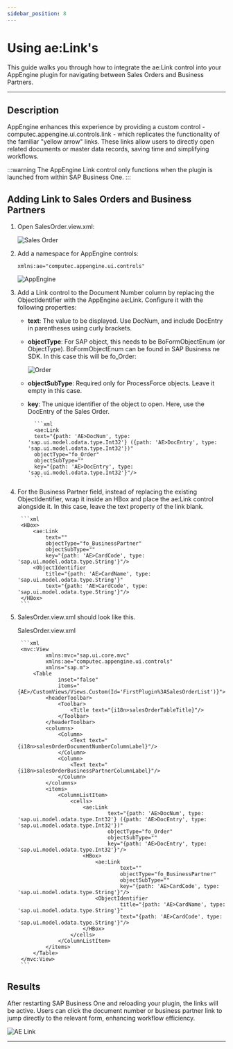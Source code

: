 ```yaml
---
sidebar_position: 8
---
```


# Using ae:Link's

This guide walks you through how to integrate the ae:Link control into your AppEngine plugin for navigating between Sales Orders and Business Partners.

---

## Description

AppEngine enhances this experience by providing a custom control - computec.appengine.ui.controls.link - which replicates the functionality of the familiar "yellow arrow" links. These links allow users to directly open related documents or master data records, saving time and simplifying workflows.

:::warning
    The AppEngine Link control only functions when the plugin is launched from within SAP Business One.
:::

## Adding Link to Sales Orders and Business Partners

1. Open SalesOrder.view.xml:

    ![Sales Order](./media/using-ae-link/salesorder-view-xml.webp)
2. Add a namespace for AppEngine controls:

    `xmlns:ae="computec.appengine.ui.controls"`

    ![AppEngine](./media/using-ae-link/appengine-controls-namespace.webp)
3. Add a Link control to the Document Number column by replacing the ObjectIdentifier with the AppEngine ae:Link. Configure it with the following properties:

    - **text**: The value to be displayed. Use DocNum, and include DocEntry in parentheses using curly brackets.
    - **objectType**: For SAP object, this needs to be BoFormObjectEnum (or ObjectType). BoFormObjectEnum can be found in SAP Business ne SDK. In this case this will be fo_Order:

        ![Order](./media/using-ae-link/fo-Order.webp)
    - **objectSubType**: Required only for ProcessForce objects. Leave it empty in this case.
    - **key**: The unique identifier of the object to open. Here, use the DocEntry of the Sales Order.

            ```xml
            <ae:Link
            text="{path: 'AE>DocNum', type: 'sap.ui.model.odata.type.Int32'} ({path: 'AE>DocEntry', type: 'sap.ui.model.odata.type.Int32'})"
            objectType="fo_Order"
            objectSubType=""
            key="{path: 'AE>DocEntry', type: 'sap.ui.model.odata.type.Int32'}"/>
            ```

4. For the Business Partner field, instead of replacing the existing ObjectIdentifier, wrap it inside an HBox and place the ae:Link control alongside it. In this case, leave the text property of the link blank.

        ```xml
        <HBox>
            <ae:Link
                text=""
                objectType="fo_BusinessPartner"
                objectSubType=""
                key="{path: 'AE>CardCode', type: 'sap.ui.model.odata.type.String'}"/>
            <ObjectIdentifier
                title="{path: 'AE>CardName', type: 'sap.ui.model.odata.type.String'}"
                text="{path: 'AE>CardCode', type: 'sap.ui.model.odata.type.String'}"/>
        </HBox>
        ```

5. SalesOrder.view.xml should look like this.

    SalesOrder.view.xml

        ```xml
        <mvc:View
                xmlns:mvc="sap.ui.core.mvc"
                xmlns:ae="computec.appengine.ui.controls"
                xmlns="sap.m">
            <Table
                    inset="false"
                    items="{AE>/CustomViews/Views.Custom(Id='FirstPlugin%3ASalesOrderList')}">
                <headerToolbar>
                    <Toolbar>
                        <Title text="{i18n>salesOrderTableTitle}"/>
                    </Toolbar>
                </headerToolbar>
                <columns>
                    <Column>
                        <Text text="{i18n>salesOrderDocumentNumberColumnLabel}"/>
                    </Column>
                    <Column>
                        <Text text="{i18n>salesOrderBusinessPartnerColumnLabel}"/>
                    </Column>
                </columns>
                <items>
                    <ColumnListItem>
                        <cells>
                            <ae:Link
                                    text="{path: 'AE>DocNum', type: 'sap.ui.model.odata.type.Int32'} ({path: 'AE>DocEntry', type: 'sap.ui.model.odata.type.Int32'})"
                                    objectType="fo_Order"
                                    objectSubType=""
                                    key="{path: 'AE>DocEntry', type: 'sap.ui.model.odata.type.Int32'}"/>
                            <HBox>
                                <ae:Link
                                        text=""
                                        objectType="fo_BusinessPartner"
                                        objectSubType=""
                                        key="{path: 'AE>CardCode', type: 'sap.ui.model.odata.type.String'}"/>
                                <ObjectIdentifier
                                        title="{path: 'AE>CardName', type: 'sap.ui.model.odata.type.String'}"
                                        text="{path: 'AE>CardCode', type: 'sap.ui.model.odata.type.String'}"/>
                            </HBox>
                        </cells>
                    </ColumnListItem>
                </items>
            </Table>
        </mvc:View>
        ```

## Results

After restarting SAP Business One and reloading your plugin, the links will be active. Users can click the document number or business partner link to jump directly to the relevant form, enhancing workflow efficiency.

![AE Link](./media/using-ae-link/aelink-results.webp)

---
